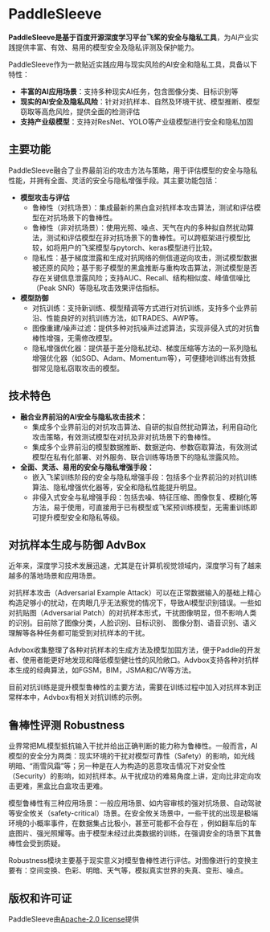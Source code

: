 PaddleSleeve
===


**PaddleSleeve是基于百度开源深度学习平台飞桨的安全与隐私工具**，为AI产业实践提供丰富、有效、易用的模型安全及隐私评测及保护能力。

PaddleSleeve作为一款贴近实践应用与现实风险的AI安全和隐私工具，具备以下特性：

- **丰富的AI应用场景**：支持多种现实AI任务，包含图像分类、目标识别等
- **现实的AI安全及隐私风险**：针对对抗样本、自然及环境干扰、模型推断、模型窃取等高危风险，提供全面的检测评估
- **支持产业级模型**：支持对ResNet、YOLO等产业级模型进行安全和隐私加固


## 主要功能

PaddleSleeve融合了业界最前沿的攻击方法与策略，用于评估模型的安全与隐私性能，并拥有全面、灵活的安全与隐私增强手段。其主要功能包括：

- **模型攻击与评估**
  - 鲁棒性（对抗场景）：集成最新的黑白盒对抗样本攻击算法，测试和评估模型在对抗场景下的鲁棒性。
  - 鲁棒性（非对抗场景）：使用光照、噪点、天气在内的多种拟自然扰动算法，测试和评估模型在非对抗场景下的鲁棒性。可以跨框架进行模型比较，如将用户的飞桨模型与pytorch、keras模型进行比较。
  - 隐私性：基于梯度泄露和生成对抗网络的侧信道逆向攻击，测试模型数据被还原的风险；基于影子模型的黑盒推断与重构攻击算法，测试模型是否存在关键信息泄露风险；支持AUC、Recall、结构相似度、峰值信噪比（Peak SNR）等隐私攻击效果评估指标。
- **模型防御**
  - 对抗训练：支持新训练、模型精调等方式进行对抗训练，支持多个业界前沿、性能良好的对抗训练方法，如TRADES、AWP等。
  - 图像重建/噪声过滤：提供多种对抗噪声过滤算法，实现非侵入式的对抗鲁棒性增强，无需修改模型。
  - 隐私增强优化器：提供基于差分隐私扰动、梯度压缩等方法的一系列隐私增强优化器（如SGD、Adam、Momentum等），可便捷地训练出有效抵御常见隐私窃取攻击的模型。


## 技术特色

- **融合业界前沿的AI安全与隐私攻击技术：**
  - 集成多个业界前沿的对抗攻击算法、自研的拟自然扰动算法，利用自动化攻击策略，有效测试模型在对抗及非对抗场景下的鲁棒性。
  - 集成多个业界前沿的模型数据推断、数据逆向、参数窃取算法，有效测试模型在私有化部署、对外服务、联合训练等场景下的隐私泄露风险。
- **全面、灵活、易用的安全与隐私增强手段：**
  - 嵌入飞桨训练阶段的安全与隐私增强手段：包括多个业界前沿的对抗训练算法、隐私增强优化器等，安全和隐私性能提升明显。
  - 非侵入式安全与私增强手段：包括去噪、特征压缩、图像恢复、模糊化等方法，易于使用，可直接用于已有模型或飞桨预训练模型，无需重训练即可提升模型安全和隐私等级。


## 对抗样本生成与防御 AdvBox 

近年来，深度学习技术发展迅速，尤其是在计算机视觉领域内，深度学习有了越来越多的落地场景和应用场景。

对抗样本攻击（Adversarial Example Attack）可以在正常数据输入的基础上精心构造足够小的扰动，在肉眼几乎无法察觉的情况下，导致AI模型识别错误。一些如对抗贴图（Adversarial Patch）的对抗样本形式，干扰图像明显，但不影响人类的识别。目前除了图像分类，人脸识别、目标识别、 图像分割、语音识别、语义理解等各种任务都可能受到对抗样本的干扰。

Advbox收集整理了各种对抗样本的生成方法及模型加固方法，便于Paddle的开发者、使用者能更好地发现和降低模型健壮性的风险敞口。Advbox支持各种对抗样本生成的经典算法，如FGSM，BIM，JSMA和C/W等方法。

目前对抗训练是提升模型鲁棒性的主要方法，需要在训练过程中加入对抗样本到正常样本中，Advbox有相关对抗训练的示例。

## 鲁棒性评测 Robustness

业界常把ML模型抵抗输入干扰并给出正确判断的能力称为鲁棒性。一般而言，AI模型的安全分为两类：现实环境的干扰对模型可靠性（Safety）的影响，如光线明暗、“雨雪风霜”等；另一种是在人为构造的恶意攻击情况下对安全性（Security）的影响，如对抗样本。从干扰成功的难易角度上讲，定向比非定向攻击更难，黑盒比白盒攻击更难。

模型鲁棒性有三种应用场景：一般应用场景、如内容审核的强对抗场景、自动驾驶等安全攸关（safety-critical）场景。在安全攸关场景中，一些干扰的出现是极端环境的小概率事件，在数据集占比极小，甚至可能都不会存在 ，例如翻车后的车底图片、强光照耀等。由于模型未经过此类数据的训练，在强调安全的场景下其鲁棒性会受到质疑。

Robustness模块主要基于现实意义对模型鲁棒性进行评估。对图像进行的变换主要有：空间变换、色彩、明暗、天气等，模拟真实世界的失真、变形、噪点。

## 版权和许可证
PaddleSleeve由[Apache-2.0 license](LICENSE)提供
